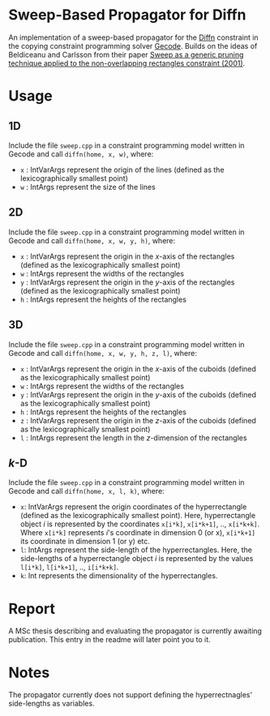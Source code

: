 # Sweep-Based Propagator for Diffn

An implementation of a sweep-based propagator for the [Diffn](http://web.emn.fr/x-info/sdemasse/gccat/Cdiffn.html) constraint in the copying constraint programming solver [Gecode](http://www.gecode.org/). Builds on the ideas of Beldiceanu and Carlsson from their paper [Sweep as a generic pruning technique applied to the non-overlapping rectangles constraint (2001)](https://link.springer.com/chapter/10.1007%2F3-540-45578-7_26).

# Usage

## 1D

Include the file `sweep.cpp` in a constraint programming model written in Gecode and call `diffn(home, x, w)`, where:

* `x` : IntVarArgs represent the origin of the lines (defined as the lexicographically smallest point)
* `w` : IntArgs represent the size of the lines


## 2D

Include the file `sweep.cpp` in a constraint programming model written in Gecode and call `diffn(home, x, w, y, h)`, where:

* `x` : IntVarArgs represent the origin in the *x*-axis of the rectangles (defined as the lexicographically smallest point)
* `w` : IntArgs represent the widths of the rectangles
* `y` : IntVarArgs represent the origin in the *y*-axis of the rectangles (defined as the lexicographically smallest point)
* `h` : IntArgs represent the heights of the rectangles

## 3D


Include the file `sweep.cpp` in a constraint programming model written in Gecode and call `diffn(home, x, w, y, h, z, l)`, where:

* `x` : IntVarArgs represent the origin in the *x*-axis of the cuboids (defined as the lexicographically smallest point)
* `w` : IntArgs represent the widths of the rectangles
* `y` : IntVarArgs represent the origin in the *y*-axis of the cuboids (defined as the lexicographically smallest point)
* `h` : IntArgs represent the heights of the rectangles
* `z` : IntVarArgs represent the origin in the *z*-axis of the cuboids (defined as the lexicographically smallest point)
* `l` : IntArgs represent the length in the *z*-dimension of the rectangles

## *k*-D

Include the file `sweep.cpp` in a constraint programming model written in Gecode and call `diffn(home, x, l, k)`, where:

* `x`: IntVarArgs represent the origin coordinates of the hyperrectangle (defined as the lexicographically smallest point). Here, hyperrectangle object *i* is represented by the coordinates `x[i*k]`, `x[i*k+1]`, .., `x[i*k+k]`. Where `x[i*k]` represents *i*'s coordinate in dimension 0 (or x), `x[i*k+1]` its coordinate in dimension 1 (or y) etc.
* `l`: IntArgs represent the side-length of the hyperrectangles. Here, the side-lengths of a hyperrectangle object *i* is represented by the values `l[i*k]`, `l[i*k+1]`, .., `i[i*k+k]`. 
* `k`: Int represents the dimensionality of the hyperrectangles.

# Report

A MSc thesis describing and evaluating the propagator is currently awaiting publication. This entry in the readme will later point you to it.

# Notes

The propagator currently does not support defining the hyperrectnagles' side-lengths as variables.
